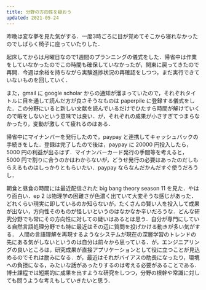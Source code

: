 ```yaml
---
title: 分野の方向性を疑おう
updated: 2021-05-24
---
```


昨晩は変な夢を見た気がする．一度3時ごろに目が覚めてそこから寝れなかったのでしばらく椅子に座っていたりした．

起床してからは月曜日なので1週間のプランニングの儀式をした．帰省中は作業をしていなかったのでこの時間も確保していなかったが，関東に戻ってきたので再開．今週は余裕を持ちながら実験進捗状況の再確認をしつつ，まだ実行できていないものを回していく．

また，gmail に google scholar からの通知が溜まっていたので，それぞれタイトルに目を通して読んだ方が良さそうなものは paperpile に登録する儀式をした．この分野にいると新しい文献を読んでいるだけでひたすら時間が解けていくので暇をしないという意味では良い．が，それぞれの成果が小さすぎてつまらなかったり，変動が激しくて疲れるのはある．

帰省中にマイナンバーを発行したので，paypay と連携してキャッシュバックの手続きをした．登録は完了したので後は，paypay に 20000 円投入したら，5000 円の利益が出るはず．マイナンバーカード発行の手間等を考えると，5000 円で割りに合うのかはわからないが，どうせ発行の必要はあったのだしもらえるものはしっかりともらいたい．paypay ならなんだかんだすぐ使うだろうし．

朝食と昼食の時間には最近配信された big bang theory season 11 を見た．やはり面白い．ep 2 は物理学の困難さが色濃く出ていて大変そうな感じがあった．どれくらい現実に即しているのか知らないが，たくさんの賢い人を投入して成果が出ない，方向性そのものが怪しいというのはなかなか辛いだろうな．どんな研究分野でも常にその方向性に対しての疑いはあるとは思う．自分が専門にしている自然言語処理分野でも特に最近はその辺に質問を投げかける動きが多い気がする．
人間の言語理解を再現するようなシステムが現在の深層学習のトレンドの先にある気がしないというのは自分は前々から思っている．が，エンジニアリングの良いところは，研究成果が直接アプリケーションとして役に立つことが見込めるのでそれは励みになる．が，最近はそれがバイアスの助長になったり，環境への負担になる，みたいな話があったりするのは考える必要があることである．
博士課程では短期的に成果を出すような研究をしつつ，分野の根幹や常識に対しても問うような考えもしていきたいと思う．
